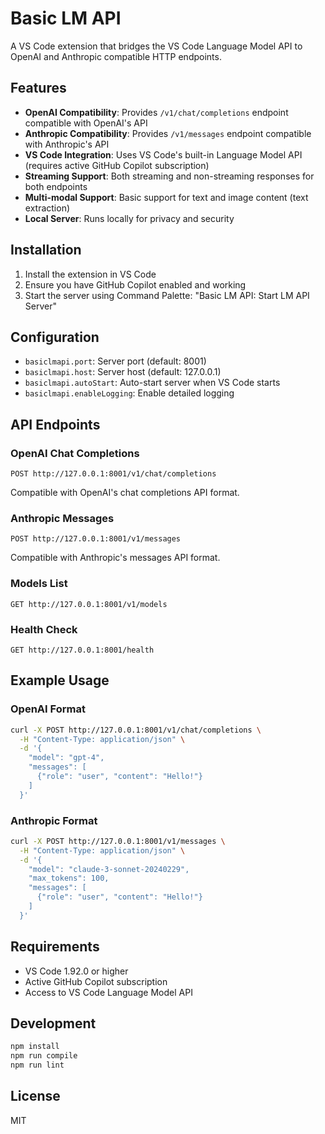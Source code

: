 # Basic LM API

A VS Code extension that bridges the VS Code Language Model API to OpenAI and Anthropic compatible HTTP endpoints.

## Features

- **OpenAI Compatibility**: Provides `/v1/chat/completions` endpoint compatible with OpenAI's API
- **Anthropic Compatibility**: Provides `/v1/messages` endpoint compatible with Anthropic's API  
- **VS Code Integration**: Uses VS Code's built-in Language Model API (requires active GitHub Copilot subscription)
- **Streaming Support**: Both streaming and non-streaming responses for both endpoints
- **Multi-modal Support**: Basic support for text and image content (text extraction)
- **Local Server**: Runs locally for privacy and security

## Installation

1. Install the extension in VS Code
2. Ensure you have GitHub Copilot enabled and working
3. Start the server using Command Palette: "Basic LM API: Start LM API Server"

## Configuration

- `basiclmapi.port`: Server port (default: 8001)
- `basiclmapi.host`: Server host (default: 127.0.0.1) 
- `basiclmapi.autoStart`: Auto-start server when VS Code starts
- `basiclmapi.enableLogging`: Enable detailed logging

## API Endpoints

### OpenAI Chat Completions
```
POST http://127.0.0.1:8001/v1/chat/completions
```

Compatible with OpenAI's chat completions API format.

### Anthropic Messages
```  
POST http://127.0.0.1:8001/v1/messages
```

Compatible with Anthropic's messages API format.

### Models List
```
GET http://127.0.0.1:8001/v1/models
```

### Health Check
```
GET http://127.0.0.1:8001/health
```

## Example Usage

### OpenAI Format
```bash
curl -X POST http://127.0.0.1:8001/v1/chat/completions \
  -H "Content-Type: application/json" \
  -d '{
    "model": "gpt-4",
    "messages": [
      {"role": "user", "content": "Hello!"}
    ]
  }'
```

### Anthropic Format
```bash
curl -X POST http://127.0.0.1:8001/v1/messages \
  -H "Content-Type: application/json" \
  -d '{
    "model": "claude-3-sonnet-20240229",
    "max_tokens": 100,
    "messages": [
      {"role": "user", "content": "Hello!"}
    ]
  }'
```

## Requirements

- VS Code 1.92.0 or higher
- Active GitHub Copilot subscription
- Access to VS Code Language Model API

## Development

```bash
npm install
npm run compile
npm run lint
```

## License

MIT
